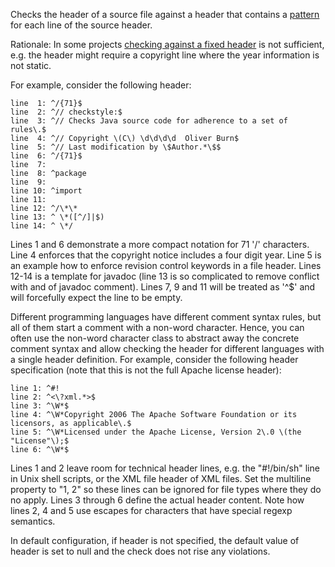 <div>

Checks the header of a source file against a header that contains a
[pattern](https://docs.oracle.com/en/java/javase/11/docs/api/java.base/java/util/regex/Pattern.html)
for each line of the source header.

</div>

Rationale: In some projects [checking against a fixed
header](https://checkstyle.org/header.html#Header) is not sufficient,
e.g. the header might require a copyright line where the year
information is not static.

For example, consider the following header:

    line  1: ^/{71}$
    line  2: ^// checkstyle:$
    line  3: ^// Checks Java source code for adherence to a set of rules\.$
    line  4: ^// Copyright \(C\) \d\d\d\d  Oliver Burn$
    line  5: ^// Last modification by \$Author.*\$$
    line  6: ^/{71}$
    line  7:
    line  8: ^package
    line  9:
    line 10: ^import
    line 11:
    line 12: ^/\*\*
    line 13: ^ \*([^/]|$)
    line 14: ^ \*/
            

Lines 1 and 6 demonstrate a more compact notation for 71 '/' characters.
Line 4 enforces that the copyright notice includes a four digit year.
Line 5 is an example how to enforce revision control keywords in a file
header. Lines 12-14 is a template for javadoc (line 13 is so complicated
to remove conflict with and of javadoc comment). Lines 7, 9 and 11 will
be treated as '^$' and will forcefully expect the line to be empty.

Different programming languages have different comment syntax rules, but
all of them start a comment with a non-word character. Hence, you can
often use the non-word character class to abstract away the concrete
comment syntax and allow checking the header for different languages
with a single header definition. For example, consider the following
header specification (note that this is not the full Apache license
header):

    line 1: ^#!
    line 2: ^<\?xml.*>$
    line 3: ^\W*$
    line 4: ^\W*Copyright 2006 The Apache Software Foundation or its licensors, as applicable\.$
    line 5: ^\W*Licensed under the Apache License, Version 2\.0 \(the "License"\);$
    line 6: ^\W*$
            

Lines 1 and 2 leave room for technical header lines, e.g. the
"#!/bin/sh" line in Unix shell scripts, or the XML file header of XML
files. Set the multiline property to "1, 2" so these lines can be
ignored for file types where they do no apply. Lines 3 through 6 define
the actual header content. Note how lines 2, 4 and 5 use escapes for
characters that have special regexp semantics.

In default configuration, if header is not specified, the default value
of header is set to null and the check does not rise any violations.
